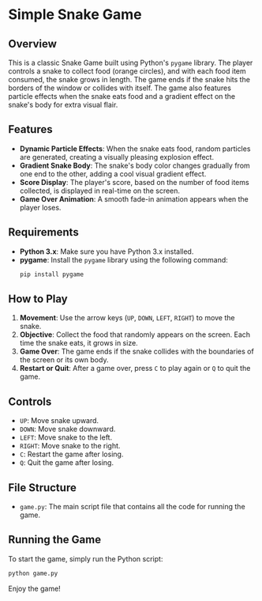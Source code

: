 # Simple Snake Game

## Overview

This is a classic Snake Game built using Python's `pygame` library. The player controls a snake to collect food (orange circles), and with each food item consumed, the snake grows in length. The game ends if the snake hits the borders of the window or collides with itself. The game also features particle effects when the snake eats food and a gradient effect on the snake's body for extra visual flair.

## Features

- **Dynamic Particle Effects**: When the snake eats food, random particles are generated, creating a visually pleasing explosion effect.
- **Gradient Snake Body**: The snake's body color changes gradually from one end to the other, adding a cool visual gradient effect.
- **Score Display**: The player's score, based on the number of food items collected, is displayed in real-time on the screen.
- **Game Over Animation**: A smooth fade-in animation appears when the player loses.

## Requirements

- **Python 3.x**: Make sure you have Python 3.x installed.
- **pygame**: Install the `pygame` library using the following command:
  ```bash
  pip install pygame
  ```

## How to Play

1. **Movement**: Use the arrow keys (`UP`, `DOWN`, `LEFT`, `RIGHT`) to move the snake.
2. **Objective**: Collect the food that randomly appears on the screen. Each time the snake eats, it grows in size.
3. **Game Over**: The game ends if the snake collides with the boundaries of the screen or its own body.
4. **Restart or Quit**: After a game over, press `C` to play again or `Q` to quit the game.

## Controls

- `UP`: Move snake upward.
- `DOWN`: Move snake downward.
- `LEFT`: Move snake to the left.
- `RIGHT`: Move snake to the right.
- `C`: Restart the game after losing.
- `Q`: Quit the game after losing.

## File Structure

- `game.py`: The main script file that contains all the code for running the game.

## Running the Game

To start the game, simply run the Python script:

```bash
python game.py
```

Enjoy the game!
